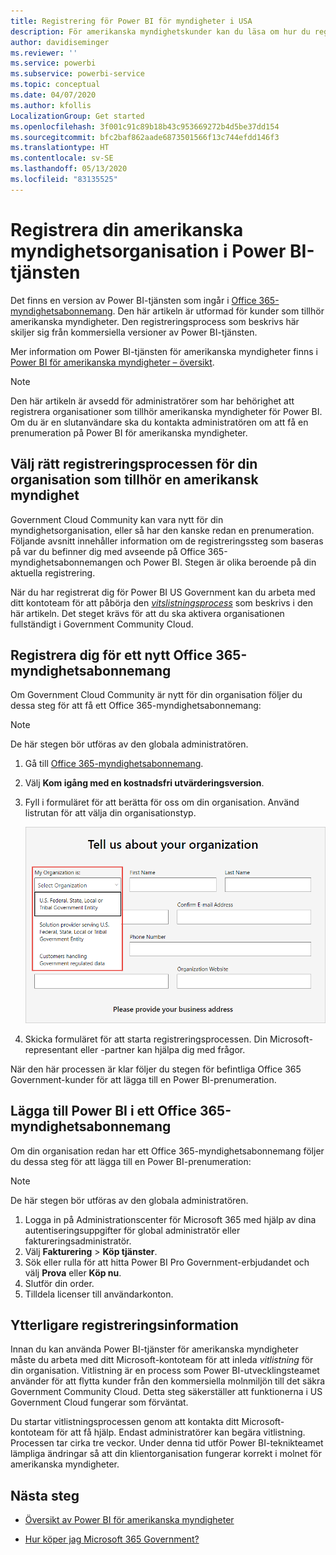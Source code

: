 ```yaml
---
title: Registrering för Power BI för myndigheter i USA
description: För amerikanska myndighetskunder kan du läsa om hur du registrerar dig för Power BI för Government Community Cloud.
author: davidiseminger
ms.reviewer: ''
ms.service: powerbi
ms.subservice: powerbi-service
ms.topic: conceptual
ms.date: 04/07/2020
ms.author: kfollis
LocalizationGroup: Get started
ms.openlocfilehash: 3f001c91c89b18b43c953669272b4d5be37dd154
ms.sourcegitcommit: bfc2baf862aade6873501566f13c744efdd146f3
ms.translationtype: HT
ms.contentlocale: sv-SE
ms.lasthandoff: 05/13/2020
ms.locfileid: "83135525"
---
```

# <a name="enroll-your-us-government-organization-in-the-power-bi-service"></a>Registrera din amerikanska myndighetsorganisation i Power BI-tjänsten

Det finns en version av Power BI-tjänsten som ingår i [Office 365-myndighetsabonnemang](https://www.microsoft.com/microsoft-365/government/compare-office-365-government-plans?rtc=1). Den här artikeln är utformad för kunder som tillhör amerikanska myndigheter. Den registreringsprocess som beskrivs här skiljer sig från kommersiella versioner av Power BI-tjänsten.

Mer information om Power BI-tjänsten för amerikanska myndigheter finns i [Power BI för amerikanska myndigheter – översikt](service-govus-overview.md).

> [!NOTE]
> Den här artikeln är avsedd för administratörer som har behörighet att registrera organisationer som tillhör amerikanska myndigheter för Power BI. Om du är en slutanvändare ska du kontakta administratören om att få en prenumeration på Power BI för amerikanska myndigheter.
> 
> 

## <a name="select-the-right-sign-up-process-for-your-us-government-organization"></a>Välj rätt registreringsprocessen för din organisation som tillhör en amerikansk myndighet

Government Cloud Community kan vara nytt för din myndighetsorganisation, eller så har den kanske redan en prenumeration. Följande avsnitt innehåller information om de registreringssteg som baseras på var du befinner dig med avseende på Office 365-myndighetsabonnemangen och Power BI. Stegen är olika beroende på din aktuella registrering.

När du har registrerat dig för Power BI US Government kan du arbeta med ditt kontoteam för att påbörja den [*vitslistningsprocess*](#additional-signup-information) som beskrivs i den här artikeln. Det steget krävs för att du ska aktivera organisationen fullständigt i Government Community Cloud.

## <a name="sign-up-for-a-new-office-365-government-plan"></a>Registrera dig för ett nytt Office 365-myndighetsabonnemang

Om Government Cloud Community är nytt för din organisation följer du dessa steg för att få ett Office 365-myndighetsabonnemang:

> [!NOTE]
> De här stegen bör utföras av den globala administratören.
>

1. Gå till [Office 365-myndighetsabonnemang](https://products.office.com/government/office-365-web-services-for-government).
2. Välj **Kom igång med en kostnadsfri utvärderingsversion**.
3. Fyll i formuläret för att berätta för oss om din organisation. Använd listrutan för att välja din organisationstyp.

   ![Välj organisationstyp under registreringen för utvärdering](media/service-govus-signup/gcc-trial-signup.png)

4. Skicka formuläret för att starta registreringsprocessen. Din Microsoft-representant eller -partner kan hjälpa dig med frågor.

När den här processen är klar följer du stegen för befintliga Office 365 Government-kunder för att lägga till en Power BI-prenumeration.

## <a name="add-power-bi-to-an-office-365-government-plan"></a>Lägga till Power BI i ett Office 365-myndighetsabonnemang

Om din organisation redan har ett Office 365-myndighetsabonnemang följer du dessa steg för att lägga till en Power BI-prenumeration:

> [!NOTE]
> De här stegen bör utföras av den globala administratören.
> 
> 

1. Logga in på Administrationscenter för Microsoft 365 med hjälp av dina autentiseringsuppgifter för global administratör eller faktureringsadministratör.
2. Välj **Fakturering** > **Köp tjänster**.
4. Sök eller rulla för att hitta Power BI Pro Government-erbjudandet och välj **Prova** eller **Köp nu**.
5. Slutför din order.
6. Tilldela licenser till användarkonton.

## <a name="additional-signup-information"></a>Ytterligare registreringsinformation

Innan du kan använda Power BI-tjänster för amerikanska myndigheter måste du arbeta med ditt Microsoft-kontoteam för att inleda *vitlistning* för din organisation. Vitlistning är en process som Power BI-utvecklingsteamet använder för att flytta kunder från den kommersiella molnmiljön till det säkra Government Community Cloud. Detta steg säkerställer att funktionerna i US Government Cloud fungerar som förväntat. 

Du startar vitlistningsprocessen genom att kontakta ditt Microsoft-kontoteam för att få hjälp. Endast administratörer kan begära vitlistning. Processen tar cirka tre veckor. Under denna tid utför Power BI-teknikteamet lämpliga ändringar så att din klientorganisation fungerar korrekt i molnet för amerikanska myndigheter.


## <a name="next-steps"></a>Nästa steg

* [Översikt av Power BI för amerikanska myndigheter](service-govus-overview.md)
- [Hur köper jag Microsoft 365 Government?](https://docs.microsoft.com/office365/servicedescriptions/office-365-platform-service-description/office-365-us-government/microsoft-365-government-how-to-buy#how-do-i-buy-microsoft-365-government)